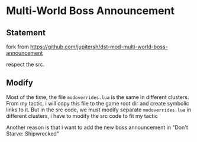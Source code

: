 # Multi-World Boss Announcement

## Statement

fork from <https://github.com/jupitersh/dst-mod-multi-world-boss-announcement>

respect the src.

## Modify

Most of the time, the file `modoverrides.lua` is the same in different clusters. From my tactic, i will copy this file to the game root dir and create symbolic links to it. But in the src code, we must modify separate `modoverrides.lua` in different clusters, i have to modify the src code to fit my tactic

Another reason is that i want to add the new boss announcement in "Don't Starve: Shipwrecked"
